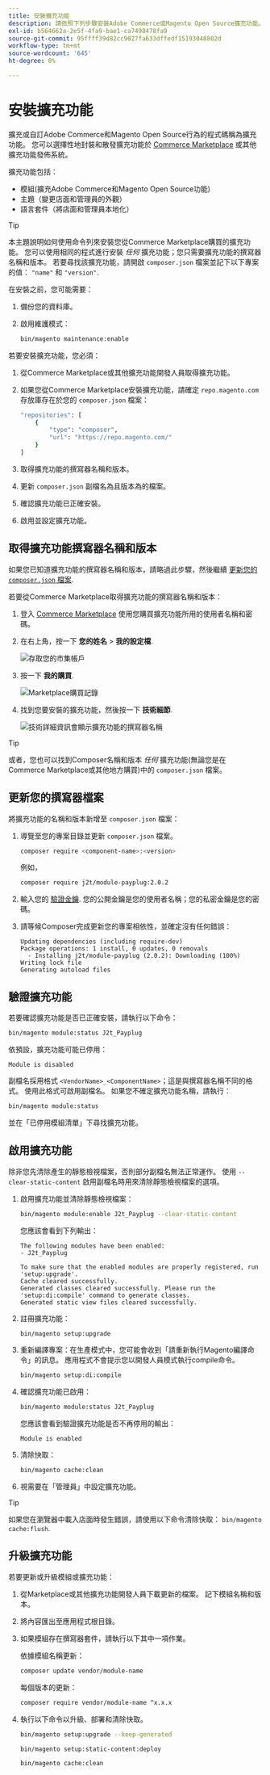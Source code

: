 ```yaml
---
title: 安裝擴充功能
description: 請依照下列步驟安裝Adobe Commerce或Magento Open Source擴充功能。
exl-id: b564662a-2e5f-4fa9-bae1-ca7498478fa9
source-git-commit: 95ffff39d82cc9027fa633dffedf15193040802d
workflow-type: tm+mt
source-wordcount: '645'
ht-degree: 0%

---
```


# 安裝擴充功能

擴充或自訂Adobe Commerce和Magento Open Source行為的程式碼稱為擴充功能。 您可以選擇性地封裝和散發擴充功能於 [Commerce Marketplace](https://marketplace.magento.com) 或其他擴充功能發佈系統。

擴充功能包括：

- 模組(擴充Adobe Commerce和Magento Open Source功能)
- 主題（變更店面和管理員的外觀）
- 語言套件（將店面和管理員本地化）

>[!TIP]
>
>本主題說明如何使用命令列來安裝您從Commerce Marketplace購買的擴充功能。 您可以使用相同的程式進行安裝 _任何_ 擴充功能；您只需要擴充功能的撰寫器名稱和版本。 若要尋找該擴充功能，請開啟 `composer.json` 檔案並記下以下專案的值： `"name"` 和 `"version"`.

在安裝之前，您可能需要：

1. 備份您的資料庫。
1. 啟用維護模式：

   ```bash
   bin/magento maintenance:enable
   ```

若要安裝擴充功能，您必須：

1. 從Commerce Marketplace或其他擴充功能開發人員取得擴充功能。
1. 如果您從Commerce Marketplace安裝擴充功能，請確定 `repo.magento.com` 存放庫存在於您的 `composer.json` 檔案：

   ```bash
   "repositories": [
       {
           "type": "composer",
           "url": "https://repo.magento.com/"
       }
   ]
   ```

1. 取得擴充功能的撰寫器名稱和版本。
1. 更新 `composer.json` 副檔名為且版本為的檔案。
1. 確認擴充功能已正確安裝。
1. 啟用並設定擴充功能。

## 取得擴充功能撰寫器名稱和版本

如果您已知道擴充功能的撰寫器名稱和版本，請略過此步驟，然後繼續 [更新您的 `composer.json` 檔案](#update-your-composer-file).

若要從Commerce Marketplace取得擴充功能的撰寫器名稱和版本：

1. 登入 [Commerce Marketplace](https://marketplace.magento.com) 使用您購買擴充功能所用的使用者名稱和密碼。

1. 在右上角，按一下 **您的姓名** > **我的設定檔**.

   ![存取您的市集帳戶](../../assets/installation/marketplace-my-profile.png)

1. 按一下 **我的購買**.

   ![Marketplace購買記錄](../../assets/installation//marketplace-my-purchases.png)

1. 找到您要安裝的擴充功能，然後按一下 **技術細節**.

   ![技術詳細資訊會顯示擴充功能的撰寫器名稱](../../assets/installation/marketplace-extension-technical-details.png)

>[!TIP]
>
>或者，您也可以找到Composer名稱和版本 _任何_ 擴充功能(無論您是在Commerce Marketplace或其他地方購買)中的 `composer.json` 檔案。

## 更新您的撰寫器檔案

將擴充功能的名稱和版本新增至 `composer.json` 檔案：

1. 導覽至您的專案目錄並更新 `composer.json` 檔案。

   ```bash
   composer require <component-name>:<version>
   ```

   例如，

   ```bash
   composer require j2t/module-payplug:2.0.2
   ```

1. 輸入您的 [驗證金鑰](../prerequisites/authentication-keys.md). 您的公開金鑰是您的使用者名稱；您的私密金鑰是您的密碼。

1. 請等候Composer完成更新您的專案相依性，並確定沒有任何錯誤：

   ```terminal
   Updating dependencies (including require-dev)
   Package operations: 1 install, 0 updates, 0 removals
     - Installing j2t/module-payplug (2.0.2): Downloading (100%)
   Writing lock file
   Generating autoload files
   ```

## 驗證擴充功能

若要確認擴充功能是否已正確安裝，請執行以下命令：

```bash
bin/magento module:status J2t_Payplug
```

依預設，擴充功能可能已停用：

```terminal
Module is disabled
```

副檔名採用格式 `<VendorName>_<ComponentName>`；這是與撰寫器名稱不同的格式。 使用此格式可啟用副檔名。 如果您不確定擴充功能名稱，請執行：

```bash
bin/magento module:status
```

並在「已停用模組清單」下尋找擴充功能。

## 啟用擴充功能

除非您先清除產生的靜態檢視檔案，否則部分副檔名無法正常運作。 使用 `--clear-static-content` 啟用副檔名時用來清除靜態檢視檔案的選項。

1. 啟用擴充功能並清除靜態檢視檔案：

   ```bash
   bin/magento module:enable J2t_Payplug --clear-static-content
   ```

   您應該會看到下列輸出：

   ```terminal
   The following modules have been enabled:
   - J2t_Payplug
   
   To make sure that the enabled modules are properly registered, run 'setup:upgrade'.
   Cache cleared successfully.
   Generated classes cleared successfully. Please run the 'setup:di:compile' command to generate classes.
   Generated static view files cleared successfully.
   ```

1. 註冊擴充功能：

   ```bash
   bin/magento setup:upgrade
   ```

1. 重新編譯專案：在生產模式中，您可能會收到「請重新執行Magento編譯命令」的訊息。 應用程式不會提示您以開發人員模式執行compile命令。

   ```bash
   bin/magento setup:di:compile
   ```

1. 確認擴充功能已啟用：

   ```bash
   bin/magento module:status J2t_Payplug
   ```

   您應該會看到驗證擴充功能是否不再停用的輸出：

   ```terminal
   Module is enabled
   ```

1. 清除快取：

   ```bash
   bin/magento cache:clean
   ```

1. 視需要在「管理員」中設定擴充功能。

>[!TIP]
>
>如果您在瀏覽器中載入店面時發生錯誤，請使用以下命令清除快取： `bin/magento cache:flush`.

## 升級擴充功能

若要更新或升級模組或擴充功能：

1. 從Marketplace或其他擴充功能開發人員下載更新的檔案。 記下模組名稱和版本。

1. 將內容匯出至應用程式根目錄。

1. 如果模組存在撰寫器套件，請執行以下其中一項作業。

   依據模組名稱更新：

   ```bash
   composer update vendor/module-name
   ```

   每個版本的更新：

   ```bash
   composer require vendor/module-name ^x.x.x
   ```

1. 執行以下命令以升級、部署和清除快取。

   ```bash
   bin/magento setup:upgrade --keep-generated
   ```

   ```bash
   bin/magento setup:static-content:deploy
   ```

   ```bash
   bin/magento cache:clean
   ```
